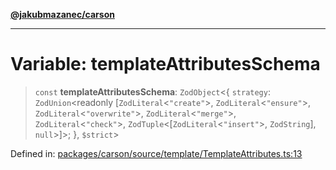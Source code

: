 [**@jakubmazanec/carson**](../README.md)

---

# Variable: templateAttributesSchema

> `const` **templateAttributesSchema**: `ZodObject`\<\{ `strategy`: `ZodUnion`\<readonly
> \[`ZodLiteral`\<`"create"`\>, `ZodLiteral`\<`"ensure"`\>, `ZodLiteral`\<`"overwrite"`\>,
> `ZodLiteral`\<`"merge"`\>, `ZodLiteral`\<`"check"`\>, `ZodTuple`\<\[`ZodLiteral`\<`"insert"`\>,
> `ZodString`\], `null`\>\]\>; \}, `$strict`\>

Defined in:
[packages/carson/source/template/TemplateAttributes.ts:13](https://github.com/jakubmazanec/tools/blob/026d472564678641afd0039e9c07d936f221ca46/packages/carson/source/template/TemplateAttributes.ts#L13)
